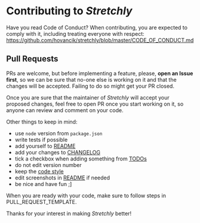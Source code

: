 # Contributing to *Stretchly*

Have you read Code of Conduct? When contributing, you are expected to comply with it, including treating everyone with respect: https://github.com/hovancik/stretchly/blob/master/CODE_OF_CONDUCT.md

## Pull Requests
PRs are welcome, but before implementing a feature, please, **open an Issue first**, so we can be sure that no-one else is working on it and that the changes will be accepted. Failing to do so might get your PR closed.

Once you are sure that the maintainer of *Stretchly* will accept your proposed changes, feel free to open PR once you start working on it, so anyone can review and comment on your code.

Other things to keep in mind:
- use `node` version from `package.json`
- write tests if possible
- add yourself to [README](https://github.com/hovancik/stretchly#contributors)
- add your changes to [CHANGELOG](https://github.com/hovancik/stretchly/blob/master/CHANGELOG.md)
- tick a checkbox when adding something from [TODOs](https://github.com/hovancik/stretchly#todos-and-ideas)
- do not edit version number
- keep the [code style](http://standardjs.com/)
- edit screenshots in [README](https://github.com/hovancik/stretchly/blob/master/README.md) if needed
- be nice and have fun ;]

When you are ready with your code, make sure to follow steps in PULL_REQUEST_TEMPLATE.

Thanks for your interest in making *Stretchly* better!
